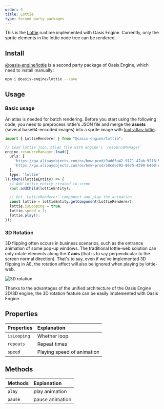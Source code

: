 ```yaml
---
order: 4
title: Lottie
type: Second party packages 
---
```


This is the <a href="https://airbnb.design/lottie/" target="_blank">Lottie</a> runtime implemented with Oasis Engine. Currently, only the sprite elements in the lottie node tree can be rendered.

<playground src="lottie.ts"></playground>

## Install

<a href="https://www.npmjs.com/package/@oasis-engine/lottie" target="_blank">@oasis-engine/lottie</a> is a second party package of Oasis Engine, which need to install manually:

```bash
npm i @oasis-engine/lottie --save
```

## Usage

### Basic usage

An atlas is needed for batch rendering. Before you start using the following code, you need to preprocess lottie's JSON file and merge the **assets** (several base64-encoded images) into a sprite image with [tool-atlas-lottie](https://www.npmjs.com/package/@oasis-engine/tool-atlas-lottie). 

```typescript
import { LottieRenderer } from "@oasis-engine/lottie";

// Load lottie json、atlas file with engine's `resourceManager`
engine.resourceManager.load({
  urls: [
    'https://gw.alipayobjects.com/os/bmw-prod/9ad65a42-9171-47ab-9218-54cf175f6201.json',
    'https://gw.alipayobjects.com/os/bmw-prod/58cde292-8675-4299-b400-d98029b48ac7.atlas',
  ],
  type: 'lottie'
}).then((lottieEntity) => {
  // Add lottie entity created to scene 
  root.addChild(lottieEntity);

  // Get `LottieRenderer` component and play the animation
  const lottie = lottieEntity.getComponent(LottieRenderer);
  lottie.isLooping = true;
  lottie.speed = 1;
  lottie.play();
});
```

### 3D Rotation

3D flipping often occurs in business scenarios, such as the entrance animation of some pop-up windows. The traditional lottie-web solution can only rotate elements along the **Z axis** (that is to say perpendicular to the screen normal direction). That's to say, even if we've implemented 3D flipping in AE, the rotation effect will also be ignored when playing by lottie-web.

![3D rotation](https://gw.alipayobjects.com/mdn/rms_d27172/afts/img/A*qVYxTaEdVBgAAAAAAAAAAAAAARQnAQ)

Thanks to the advantages of the unified architecture of the Oasis Engine 2D/3D engine, the 3D rotation feature can be easily implemented with Oasis Engine.

<playground src="lottie-3d-rotation.ts"></playground>

## Properties

| Properties | Explanation |
| :--- | :--- |
| `isLooping` | Whether loop |
| `repeats` | Repeat times |
| `speed` | Playing speed of animation |

## Methods

| Methods | Explanation |
| :--- | :--- |
| `play` | play animation |
| `pause` | pause animation |